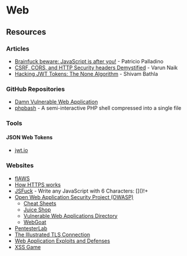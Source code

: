 # Web

## Resources

### Articles

* [Brainfuck beware: JavaScript is after you!](https://patriciopalladino.com/blog/2012/08/09/non-alphanumeric-javascript.html) - Patricio Palladino
* [CSRF, CORS, and HTTP Security headers Demystified](https://blog.vnaik.com/posts/web-attacks.html) - Varun Naik
* [Hacking JWT Tokens: The None Algorithm](https://blog.pentesteracademy.com/hacking-jwt-tokens-the-none-algorithm-67c14bb15771) - Shivam Bathla

### GitHub Repositories

* [Damn Vulnerable Web Application](https://github.com/digininja/DVWA)
* [phpbash](https://github.com/Arrexel/phpbash) - A semi-interactive PHP shell compressed into a single file

### Tools

#### JSON Web Tokens

* [jwt.io](https://jwt.io/)

### Websites

* [flAWS](http://flaws.cloud/)
* [How HTTPS works](https://howhttps.works/)
* [JSFuck](http://www.jsfuck.com/) - Write any JavaScript with 6 Characters: \[]\()!+
* [Open Web Application Security Project (OWASP)](https://owasp.org/)
  * [Cheat Sheets](https://cheatsheetseries.owasp.org/)
  * [Juice Shop](https://owasp.org/www-project-juice-shop/)
  * [Vulnerable Web Applications Directory](https://owasp.org/www-project-vulnerable-web-applications-directory/)
  * [WebGoat](https://owasp.org/www-project-webgoat/)
* [PentesterLab](https://pentesterlab.com/)
* [The Illustrated TLS Connection](https://tls.ulfheim.net/)
* [Web Application Exploits and Defenses](https://google-gruyere.appspot.com/)
* [XSS Game](https://xss-game.appspot.com/)
